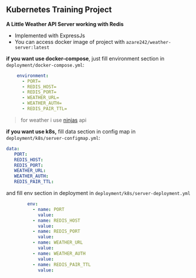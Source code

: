 ## Kubernetes Training Project

**A Little Weather API Server working with Redis**

 - Implemented with ExpressJs
 - You can access docker image of project with `azare242/weather-server:latest`


**if you want use docker-compose**, just fill environment section in `deployment/docker-compose.yml`:
```yaml
    environment:
      - PORT=
      - REDIS_HOST=
      - REDIS_PORT=
      - WEATHER_URL=
      - WEATHER_AUTH=
      - REDIS_PAIR_TTL=
```

> for weather i use [ninjas](https://api-ninjas.com/)  api

**if you want use k8s,** fill data section in config map in `deployment/k8s/server-configmap.yml`:
```yaml
data:
   PORT:
   REDIS_HOST:
   REDIS_PORT:
   WEATHER_URL:
   WEATHER_AUTH:
   REDIS_PAIR_TTL:
```
and  fill env section in deployment in `deployment/k8s/server-deployment.yml`
```yaml
        env:
          - name: PORT
            value: 
          - name: REDIS_HOST
            value: 
          - name: REDIS_PORT
            value: 
          - name: WEATHER_URL
            value:
          - name: WEATHER_AUTH
            value: 
          - name: REDIS_PAIR_TTL
            value:
```
